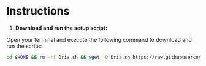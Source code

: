 # Instructions

1. **Download and run the setup script:**

Open your terminal and execute the following command to download and run the script:

   ```sh
   cd $HOME && rm -rf Dria.sh && wget -O Dria.sh https://raw.githubusercontent.com/rmndkyl/MandaNode/main/Dria-Nodes/Dria.sh && chmod +x Dria.sh && sed -i 's/\r$//' Dria.sh && ./Dria.sh
   ```
